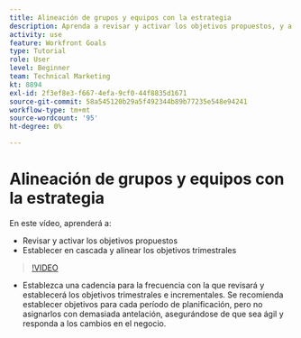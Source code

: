```yaml
---
title: Alineación de grupos y equipos con la estrategia
description: Aprenda a revisar y activar los objetivos propuestos, y a implementar y alinear los objetivos trimestrales mediante [!DNL Objetivos].
activity: use
feature: Workfront Goals
type: Tutorial
role: User
level: Beginner
team: Technical Marketing
kt: 8894
exl-id: 2f3ef8e3-f667-4efa-9cf0-44f8835d1671
source-git-commit: 58a545120b29a5f492344b89b77235e548e94241
workflow-type: tm+mt
source-wordcount: '95'
ht-degree: 0%

---
```


# Alineación de grupos y equipos con la estrategia

En este vídeo, aprenderá a:

* Revisar y activar los objetivos propuestos
* Establecer en cascada y alinear los objetivos trimestrales

>[!VIDEO](https://video.tv.adobe.com/v/335188/?quality=12)

<!--
Pro-tips graphic
-->

* Establezca una cadencia para la frecuencia con la que revisará y establecerá los objetivos trimestrales e incrementales. Se recomienda establecer objetivos para cada período de planificación, pero no asignarlos con demasiada antelación, asegurándose de que sea ágil y responda a los cambios en el negocio.
